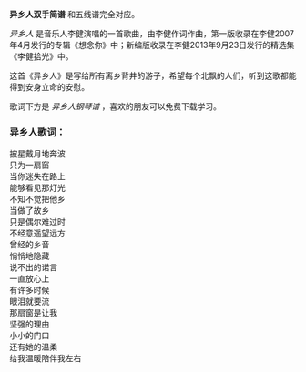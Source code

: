 

**异乡人双手简谱** 和五线谱完全对应。

_异乡人_
是音乐人李健演唱的一首歌曲，由李健作词作曲，第一版收录在李健2007年4月发行的专辑《想念你》中；新编版收录在李健2013年9月23日发行的精选集《李健拾光》中。

这首《异乡人》是写给所有离乡背井的游子，希望每个北飘的人们，听到这歌都能得到安身立命的安慰。

歌词下方是 _异乡人钢琴谱_ ，喜欢的朋友可以免费下载学习。

### 异乡人歌词：

披星戴月地奔波  
只为一扇窗  
当你迷失在路上  
能够看见那灯光  
不知不觉把他乡  
当做了故乡  
只是偶尔难过时  
不经意遥望远方  
曾经的乡音  
悄悄地隐藏  
说不出的诺言  
一直放心上  
有许多时候  
眼泪就要流  
那扇窗是让我  
坚强的理由  
小小的门口  
还有她的温柔  
给我温暖陪伴我左右

